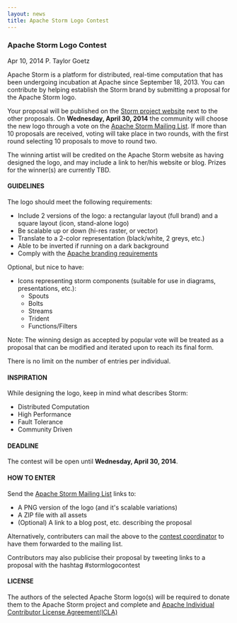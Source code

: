 ```yaml
---
layout: news
title: Apache Storm Logo Contest
---
```

<!--Post Header-->
<h3 class="news-title">Apache Storm Logo Contest</h3>
<div class="news-meta">
    <i class="fa fa-calendar"></i> Apr 10, 2014 <i class="fa fa-user"></i> P. Taylor Goetz
</div>
<!--Post Body-->
<p>Apache Storm is a platform for distributed, real-time computation that has been undergoing incubation at Apache since September 18, 2013. You can contribute by helping establish the Storm brand by submitting a proposal for the Apache Storm logo.</p>
<p>Your proposal will be published on the <a href="http://storm.incubator.apache.org" target="_blank">Storm project website</a> next to the other proposals. On <strong>Wednesday, April 30, 2014</strong> the community will choose the new logo through a vote on the <a href="http://mail-archives.apache.org/mod_mbox/incubator-storm-dev/" target="_blank">Apache Storm Mailing List</a>. If more than 10 proposals are received, voting will take place in two rounds, with the first round selecting 10 proposals to move to round two.</p>
<p>The winning artist will be credited on the Apache Storm website as having designed the logo, and may include a link to her/his website or blog. Prizes for the winner(s) are currently TBD.</p>
<h4>GUIDELINES</h4>
<p>The logo should meet the following requirements: </p>
<ul>
	<li>Include 2 versions of the logo: a rectangular layout (full brand) and a square layout (icon, stand-alone logo) </li>
	<li>Be scalable up or down (hi-res raster, or vector) </li>
	<li>Translate to a 2-color representation (black/white, 2 greys, etc.) </li>
	<li>Able to be inverted if running on a dark background </li>
	<li>Comply with the <a href="http://www.apache.org/foundation/marks/" target="_blank">Apache branding requirements</a></li>
</ul>
<p>Optional, but nice to have:</p>
<ul>
	<li>Icons representing storm components (suitable for use in diagrams, presentations, etc.):
		<ul>
			<li>Spouts</li>
			<li>Bolts</li>
			<li>Streams</li>
			<li>Trident</li>
			<li>Functions/Filters</li>
		</ul>
	</li>
</ul>
<p>Note: The winning design as accepted by popular vote will be treated as a proposal that can be modified and iterated upon to reach its final form. </p>
<p>There is no limit on the number of entries per individual.</p>
<h4>INSPIRATION</h4>
<p>While designing the logo, keep in mind what describes Storm: </p>
<ul>
	<li>Distributed Computation</li>
	<li>High Performance</li>
	<li>Fault Tolerance</li>
	<li>Community Driven</li>
</ul>
<h4>DEADLINE</h4>
<p>The contest will be open until <strong>Wednesday, April 30, 2014</strong>.</p>
<h4>HOW TO ENTER</h4>
<p>Send the <a href="mailto:dev@storm.incubator.apache.org">Apache Storm Mailing List</a> links to:</p>
<ul>
	<li>A PNG version of the logo (and it's scalable variations) </li>
	<li>A ZIP file with all assets</li>
	<li>(Optional) A link to a blog post, etc. describing the proposal</li>
</ul>
<p>Alternatively, contributers can mail the above to the <a href="mailto:ptgoetz@apache.org">contest coordinator</a> to have them forwarded to the mailing list.</p>
<p>Contributors may also publicise their proposal by tweeting links to a proposal with the hashtag #stormlogocontest</p>
<h4>LICENSE</h4>
<p>The authors of the selected Apache Storm logo(s) will be required to donate them to the Apache Storm project and complete and <a href="http://www.apache.org/licenses/icla.txt" target="_blank">Apache Individual Contributor License Agreement(ICLA)</a></p>

